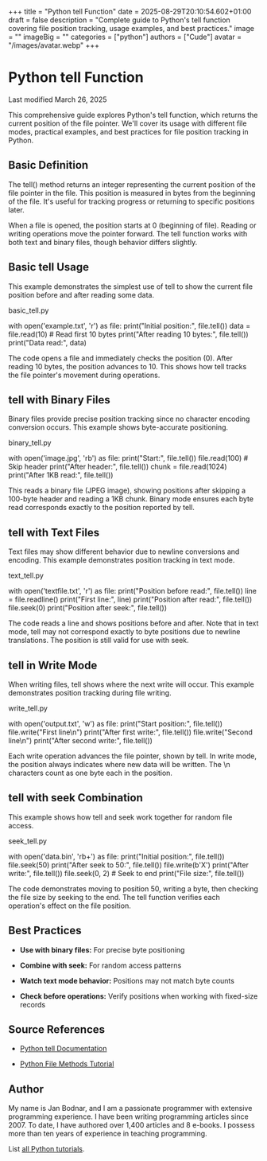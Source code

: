 +++
title = "Python tell Function"
date = 2025-08-29T20:10:54.602+01:00
draft = false
description = "Complete guide to Python's tell function covering file position tracking, usage examples, and best practices."
image = ""
imageBig = ""
categories = ["python"]
authors = ["Cude"]
avatar = "/images/avatar.webp"
+++

# Python tell Function

Last modified March 26, 2025

This comprehensive guide explores Python's tell function, which
returns the current position of the file pointer. We'll cover its usage with
different file modes, practical examples, and best practices for file position
tracking in Python.

## Basic Definition

The tell() method returns an integer representing the current
position of the file pointer in the file. This position is measured in bytes
from the beginning of the file. It's useful for tracking progress or returning
to specific positions later.

When a file is opened, the position starts at 0 (beginning of file). Reading
or writing operations move the pointer forward. The tell function
works with both text and binary files, though behavior differs slightly.

## Basic tell Usage

This example demonstrates the simplest use of tell to show the
current file position before and after reading some data.

basic_tell.py
  

with open('example.txt', 'r') as file:
    print("Initial position:", file.tell())
    data = file.read(10)  # Read first 10 bytes
    print("After reading 10 bytes:", file.tell())
    print("Data read:", data)

The code opens a file and immediately checks the position (0). After reading
10 bytes, the position advances to 10. This shows how tell tracks
the file pointer's movement during operations.

## tell with Binary Files

Binary files provide precise position tracking since no character encoding
conversion occurs. This example shows byte-accurate positioning.

binary_tell.py
  

with open('image.jpg', 'rb') as file:
    print("Start:", file.tell())
    file.read(100)  # Skip header
    print("After header:", file.tell())
    chunk = file.read(1024)
    print("After 1KB read:", file.tell())

This reads a binary file (JPEG image), showing positions after skipping a
100-byte header and reading a 1KB chunk. Binary mode ensures each byte read
corresponds exactly to the position reported by tell.

## tell with Text Files

Text files may show different behavior due to newline conversions and encoding.
This example demonstrates position tracking in text mode.

text_tell.py
  

with open('textfile.txt', 'r') as file:
    print("Position before read:", file.tell())
    line = file.readline()
    print("First line:", line)
    print("Position after read:", file.tell())
    file.seek(0)
    print("Position after seek:", file.tell())

The code reads a line and shows positions before and after. Note that in text
mode, tell may not correspond exactly to byte positions due to
newline translations. The position is still valid for use with seek.

## tell in Write Mode

When writing files, tell shows where the next write will occur.
This example demonstrates position tracking during file writing.

write_tell.py
  

with open('output.txt', 'w') as file:
    print("Start position:", file.tell())
    file.write("First line\n")
    print("After first write:", file.tell())
    file.write("Second line\n")
    print("After second write:", file.tell())

Each write operation advances the file pointer, shown by tell. In
write mode, the position always indicates where new data will be written. The
\n characters count as one byte each in the position.

## tell with seek Combination

This example shows how tell and seek work together
for random file access.

seek_tell.py
  

with open('data.bin', 'rb+') as file:
    print("Initial position:", file.tell())
    file.seek(50)
    print("After seek to 50:", file.tell())
    file.write(b'X')
    print("After write:", file.tell())
    file.seek(0, 2)  # Seek to end
    print("File size:", file.tell())

The code demonstrates moving to position 50, writing a byte, then checking the
file size by seeking to the end. The tell function verifies each
operation's effect on the file position.

## Best Practices

- **Use with binary files:** For precise byte positioning

- **Combine with seek:** For random access patterns

- **Watch text mode behavior:** Positions may not match byte counts

- **Check before operations:** Verify positions when working with fixed-size records

## Source References

- [Python tell Documentation](https://docs.python.org/3/library/io.html#io.IOBase.tell)

- [Python File Methods Tutorial](https://docs.python.org/3/tutorial/inputoutput.html#methods-of-file-objects)

## Author

My name is Jan Bodnar, and I am a passionate programmer with extensive
programming experience. I have been writing programming articles since 2007.
To date, I have authored over 1,400 articles and 8 e-books. I possess more
than ten years of experience in teaching programming.

List [all Python tutorials](/python/).